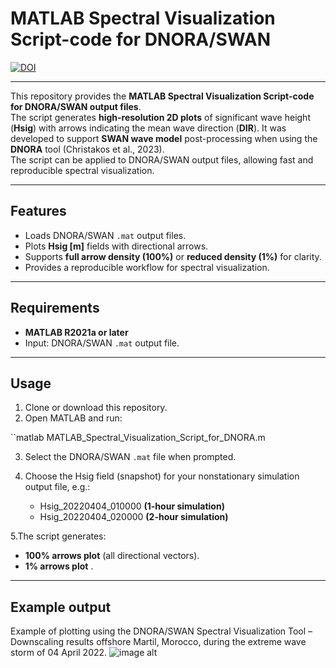 # MATLAB Spectral Visualization Script-code for DNORA/SWAN

[![DOI](https://zenodo.org/badge/1052809009.svg)](https://doi.org/10.5281/zenodo.17314439)

---

This repository provides the **MATLAB Spectral Visualization Script-code for DNORA/SWAN output files**.   
The script generates **high-resolution 2D plots** of significant wave height (**Hsig**) with arrows indicating the mean wave direction (**DIR**).
It was developed to support **SWAN wave model** post-processing when using the **DNORA** tool (Christakos et al., 2023).  
The script can be applied to DNORA/SWAN output files, allowing fast and reproducible spectral visualization.


---

## Features
- Loads DNORA/SWAN `.mat` output files.
- Plots **Hsig [m]** fields with directional arrows.
- Supports **full arrow density (100%)** or **reduced density (1%)** for clarity.
- Provides a reproducible workflow for spectral visualization.

---

## Requirements
- **MATLAB R2021a or later**   
- Input: DNORA/SWAN `.mat` output file.

---

## Usage
1. Clone or download this repository.  
2. Open MATLAB and run: 

``matlab
   MATLAB_Spectral_Visualization_Script_for_DNORA.m
  
3. Select the DNORA/SWAN `.mat` file when prompted.
   
4. Choose the Hsig field (snapshot) for your nonstationary simulation output file,
   e.g.:
   
   - Hsig_20220404_010000 **(1-hour simulation)**
   - Hsig_20220404_020000 **(2-hour simulation)**  

5.The script generates:

- **100% arrows plot** (all directional vectors).  
- **1% arrows plot** .

---

## Example output

Example of plotting using the DNORA/SWAN Spectral Visualization Tool – 
Downscaling results offshore Martil, Morocco, during the extreme wave storm of 04 April 2022.
![image alt](https://github.com/codermooni/dnoraSWAN-Spectral-visualization/blob/996f65148d861207bcce4825ea626282d6310e87/Example%20output.jpg)























